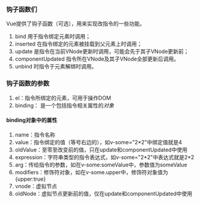 
### 钩子函数们
Vue提供了钩子函数（可选），用来实现改指令的一些功能。
1. bind 用于指令绑定元素时调用；
2. inserted 在指令绑定的元素被挂载到父元素上时调用；
3. update 是指令在当前VNode更新时调用，可能会先于其子VNode更新前；
4. componentUpdated 指令所在VNode及其子VNode全部更新后调用。
5. unbind 时指令于元素解绑时调用。

### 钩子函数的参数
1. el：指令所绑定的元素，可用于操作DOM
2. binding： 是一个包括指令相关属性的*对象*

#### binding对象中的属性
1. name：指令名称
2. value：指令绑定的值（等号右边的），如v-some="2*2"中绑定值就是4
3. oldValue：至零至改变前的值，只在update和componentUpdated中使用
4. expression：字符串类型的指令表达式，如v-some="2\*2"中表达式就是2\*2
5. arg：传给指令的参数，如在v-some:someValue中，参数值为someValue
6. modifiers：修饰符对象，如在v-some.upper中，修饰符对象值为{upper:true}
7. vnode：虚拟节点
8. oldNode：虚拟节点更新前的值，仅在update和componentUpdated中使用